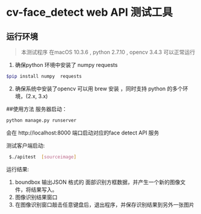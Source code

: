 # cv-face_detect  web API 测试工具


## 运行环境

>本测试程序 在macOS 10.3.6 , python 2.7.10  , opencv 3.4.3  可以正常运行  

1. 确保python 环境中安装了  numpy  requests

```bash
$pip install numpy  requests 
```

2. 确保系统中安装了opencv   可以用 brew 安装 ，同时支持 python 的多个环境，(2.x, 3.x)



##使用方法
  服务器启动：
```bash
python manage.py runserver
```  
  会在  http://localhost:8000 端口启动对应的face detect API 服务

  测试客户端启动:
``` bash
 $./apitest  [sourceimage]
```

  运行结果:
1. boundbox 
  输出JSON 格式的 面部识别方框数据，并产生一个新的图像文件，将结果写入。
2. 图像识别结果窗口
3. 在图像识别窗口敲击任意键盘后，退出程序，并保存识别结果到另外一张图片




